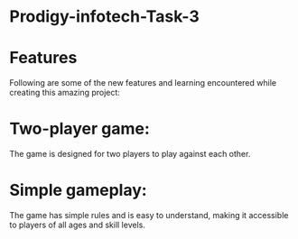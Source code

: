 # Prodigy-infotech-Task-3<br>
# Features<br>

 Following are some of the new features and learning encountered while creating this amazing project:<br>
# Two-player game:<br>
 The game is designed for two players to play against each other.<br>
# Simple gameplay:<br>
 The game has simple rules and is easy to understand, making it accessible to players of all ages and skill levels.
